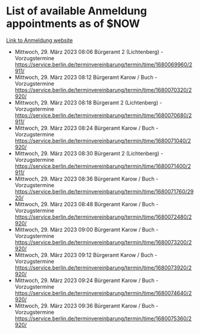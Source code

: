# List of available Anmeldung appointments as of $NOW
[Link to Anmeldung website](https://service.berlin.de/terminvereinbarung/termin/tag.php?termin=1&anliegen[]=120686&dienstleisterlist=122210,122217,327316,122219,327312,122227,327314,122231,327346,122243,327348,122254,122252,329742,122260,329745,122262,329748,122271,327278,122273,327274,122277,327276,330436,122280,327294,122282,327290,122284,327292,122291,327270,122285,327266,122286,327264,122296,327268,150230,329760,122297,327286,122294,327284,122312,329763,122314,329775,122304,327330,122311,327334,122309,327332,317869,122281,327352,122279,329772,122283,122276,327324,122274,327326,122267,329766,122246,327318,122251,327320,122257,327322,122208,327298,122226,327300&herkunft=http%3A%2F%2Fservice.berlin.de%2Fdienstleistung%2F120686%2F)
- Mittwoch, 29. März 2023 08:06 Bürgeramt 2 (Lichtenberg) - Vorzugstermine https://service.berlin.de/terminvereinbarung/termin/time/1680069960/2911/
- Mittwoch, 29. März 2023 08:12 Bürgeramt Karow / Buch - Vorzugstermine https://service.berlin.de/terminvereinbarung/termin/time/1680070320/2920/
- Mittwoch, 29. März 2023 08:18 Bürgeramt 2 (Lichtenberg) - Vorzugstermine https://service.berlin.de/terminvereinbarung/termin/time/1680070680/2911/
- Mittwoch, 29. März 2023 08:24 Bürgeramt Karow / Buch - Vorzugstermine https://service.berlin.de/terminvereinbarung/termin/time/1680071040/2920/
- Mittwoch, 29. März 2023 08:30 Bürgeramt 2 (Lichtenberg) - Vorzugstermine https://service.berlin.de/terminvereinbarung/termin/time/1680071400/2911/
- Mittwoch, 29. März 2023 08:36 Bürgeramt Karow / Buch - Vorzugstermine https://service.berlin.de/terminvereinbarung/termin/time/1680071760/2920/
- Mittwoch, 29. März 2023 08:48 Bürgeramt Karow / Buch - Vorzugstermine https://service.berlin.de/terminvereinbarung/termin/time/1680072480/2920/
- Mittwoch, 29. März 2023 09:00 Bürgeramt Karow / Buch - Vorzugstermine https://service.berlin.de/terminvereinbarung/termin/time/1680073200/2920/
- Mittwoch, 29. März 2023 09:12 Bürgeramt Karow / Buch - Vorzugstermine https://service.berlin.de/terminvereinbarung/termin/time/1680073920/2920/
- Mittwoch, 29. März 2023 09:24 Bürgeramt Karow / Buch - Vorzugstermine https://service.berlin.de/terminvereinbarung/termin/time/1680074640/2920/
- Mittwoch, 29. März 2023 09:36 Bürgeramt Karow / Buch - Vorzugstermine https://service.berlin.de/terminvereinbarung/termin/time/1680075360/2920/

